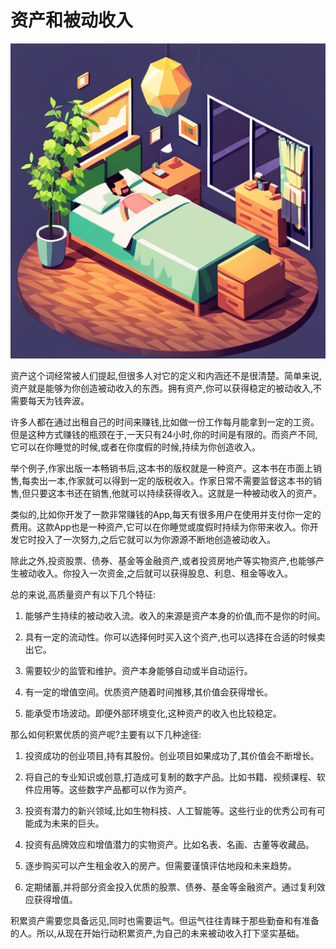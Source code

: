 # 资产和被动收入

![](../images/20230804103701.png)

资产这个词经常被人们提起,但很多人对它的定义和内涵还不是很清楚。简单来说,资产就是能够为你创造被动收入的东西。拥有资产,你可以获得稳定的被动收入,不需要每天为钱奔波。

许多人都在通过出租自己的时间来赚钱,比如做一份工作每月能拿到一定的工资。但是这种方式赚钱的瓶颈在于,一天只有24小时,你的时间是有限的。而资产不同,它可以在你睡觉的时候,或者在你度假的时候,持续为你创造收入。

举个例子,作家出版一本畅销书后,这本书的版权就是一种资产。这本书在市面上销售,每卖出一本,作家就可以得到一定的版税收入。作家日常不需要监督这本书的销售,但只要这本书还在销售,他就可以持续获得收入。这就是一种被动收入的资产。

类似的,比如你开发了一款非常赚钱的App,每天有很多用户在使用并支付你一定的费用。这款App也是一种资产,它可以在你睡觉或度假时持续为你带来收入。你开发它时投入了一次努力,之后它就可以为你源源不断地创造被动收入。

除此之外,投资股票、债券、基金等金融资产,或者投资房地产等实物资产,也能够产生被动收入。你投入一次资金,之后就可以获得股息、利息、租金等收入。

总的来说,高质量资产有以下几个特征:

1. 能够产生持续的被动收入流。收入的来源是资产本身的价值,而不是你的时间。

2. 具有一定的流动性。你可以选择何时买入这个资产,也可以选择在合适的时候卖出它。

3. 需要较少的监管和维护。资产本身能够自动或半自动运行。

4. 有一定的增值空间。优质资产随着时间推移,其价值会获得增长。

5. 能承受市场波动。即便外部环境变化,这种资产的收入也比较稳定。

那么如何积累优质的资产呢?主要有以下几种途径:

1. 投资成功的创业项目,持有其股份。创业项目如果成功了,其价值会不断增长。

2. 将自己的专业知识或创意,打造成可复制的数字产品。比如书籍、视频课程、软件应用等。这些数字产品都可以作为资产。

3. 投资有潜力的新兴领域,比如生物科技、人工智能等。这些行业的优秀公司有可能成为未来的巨头。

4. 投资有品牌效应和增值潜力的实物资产。比如名表、名画、古董等收藏品。

5. 逐步购买可以产生租金收入的房产。但需要谨慎评估地段和未来趋势。

6. 定期储蓄,并将部分资金投入优质的股票、债券、基金等金融资产。通过复利效应获得增值。

积累资产需要您具备远见,同时也需要运气。但运气往往青睐于那些勤奋和有准备的人。所以,从现在开始行动积累资产,为自己的未来被动收入打下坚实基础。